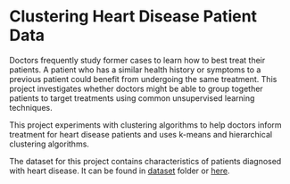 # Clustering Heart Disease Patient Data

Doctors frequently study former cases to learn how to best treat their patients. A patient who has a similar health history or symptoms to a previous patient could benefit from undergoing the same treatment. This project investigates whether doctors might be able to group together patients to target treatments using common unsupervised learning techniques.

This project experiments with clustering algorithms to help doctors inform treatment for heart disease patients and uses k-means and hierarchical clustering algorithms. 

The dataset for this project contains characteristics of patients diagnosed with heart disease. It can be found in [dataset](../blob/master/datasets "master -> datasets -> heart_disease_patients.csv") folder or [here](https://archive.ics.uci.edu/ml/datasets/heart+Disease "UCI ML Repository").
